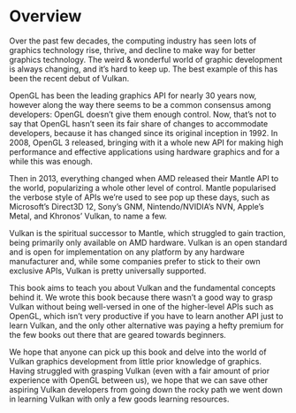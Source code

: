 # Overview

Over the past few decades, the computing industry has seen lots of graphics technology rise, thrive, and decline to make way for better graphics technology. The weird & wonderful world of graphic development is always changing, and it’s hard to keep up. The best example of this has been the recent debut of Vulkan.

OpenGL has been the leading graphics API for nearly 30 years now, however along the way there seems to be a common consensus among developers: OpenGL doesn’t give them enough control. Now, that’s not to say that OpenGL hasn’t seen its fair share of changes to accommodate developers, because it has changed since its original inception in 1992. In 2008, OpenGL 3 released, bringing with it a whole new API for making high performance and effective applications using hardware graphics and for a while this was enough.

Then in 2013, everything changed when AMD released their Mantle API to the world, popularizing a whole other level of control. Mantle popularised the verbose style of APIs we’re used to see pop up these days, such as Microsoft’s Direct3D 12, Sony’s GNM, Nintendo/NVIDIA’s NVN, Apple’s Metal, and Khronos’ Vulkan, to name a few.

Vulkan is the spiritual successor to Mantle, which struggled to gain traction, being primarily only available on AMD hardware. Vulkan is an open standard and is open for implementation on any platform by any hardware manufacturer and, while some companies prefer to stick to their own exclusive APIs, Vulkan is pretty universally supported.

This book aims to teach you about Vulkan and the fundamental concepts behind it. We wrote this book because there wasn’t a good way to grasp Vulkan without being well-versed in one of the higher-level APIs such as OpenGL, which isn’t very productive if you have to learn another API just to learn Vulkan, and the only other alternative was paying a hefty premium for the few books out there that are geared towards beginners.

We hope that anyone can pick up this book and delve into the world of Vulkan graphics development from little prior knowledge of graphics. Having struggled with grasping Vulkan (even with a fair amount of prior experience with OpenGL between us), we hope that we can save other aspiring Vulkan developers from going down the rocky path we went down in learning Vulkan with only a few goods learning resources.
